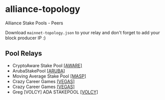 # alliance-topology
Alliance Stake Pools - Peers

Download `mainnet-topology.json` to your relay and don't forget to add your block producer IP :)

## Pool Relays

* CryptoAware Stake Pool [[AWARE]](https://cryptoaware.io/cardano/)
* ArubaStakePool [[ARUBA]](https://arubastakepool.com/)
* Moving Average Stake Pool [[MASP]](https://masp-pool.nl/)
* Crazy Career Games [[VEGAS]](https://www.crazycareergames.com/)
* Crazy Career Games [[VEGAS]](https://www.crazycareergames.com/)
* Greg [VOLCY] ADA STAKEPOOL [[VOLCY]](https://twitter.com/gvolcy/)
